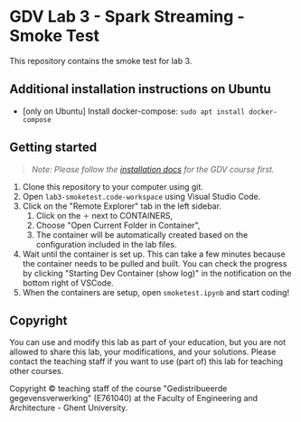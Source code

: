 # GDV Lab 3 - Spark Streaming - Smoke Test

This repository contains the smoke test for lab 3.

## Additional installation instructions on Ubuntu

* [only on Ubuntu] Install docker-compose: `sudo apt install docker-compose`

## Getting started

> *Note: Please follow the [installation docs](https://github.ugent.be/GDV/docs) for the GDV course first.*

1. Clone this repository to your computer using git.
1. Open `lab3-smoketest.code-workspace` using Visual Studio Code.
1. Click on the "Remote Explorer" tab in the left sidebar.
   1. Click on the `＋` next to CONTAINERS,
   1. Choose "Open Current Folder in Container",
   1. The container will be automatically created based on the configuration included in the lab files.
1. Wait until the container is set up. This can take a few minutes because the container needs to be pulled and built. You can check the progress by clicking "Starting Dev Container (show log)" in the notification on the bottom right of VSCode.
1. When the containers are setup, open `smoketest.ipynb` and start coding!

## Copyright

You can use and modify this lab as part of your education, but you are not allowed to share this lab, your modifications, and your solutions. Please contact the teaching staff if you want to use (part of) this lab for teaching other courses.

Copyright © teaching staff of the course "Gedistribueerde gegevensverwerking" (E761040) at the Faculty of Engineering and Architecture - Ghent University.

